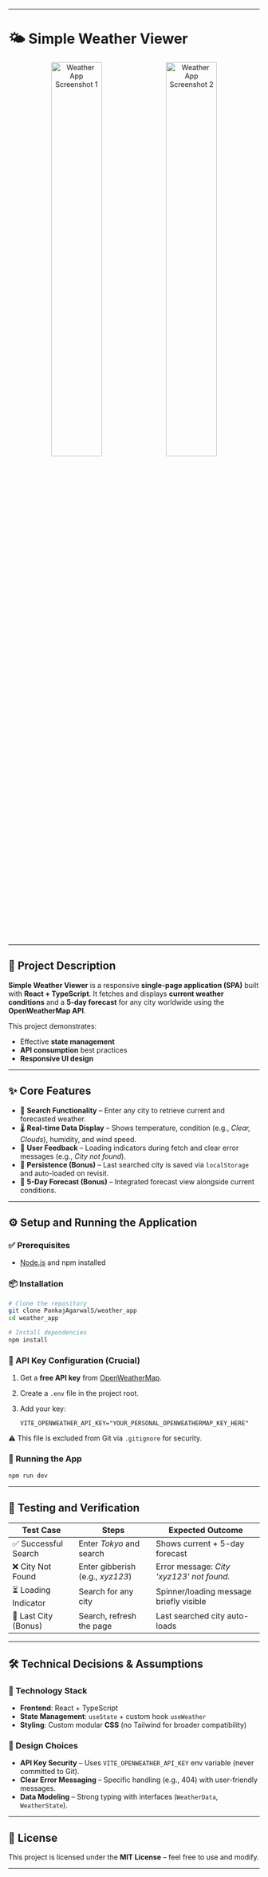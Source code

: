 
---

# 🌤️ Simple Weather Viewer

<div align="center">
  <img width="45%" alt="Weather App Screenshot 1" src="https://github.com/user-attachments/assets/3c833ba4-5c56-4b0e-9f4f-98af6f51e5b4" />
  <img width="45%" alt="Weather App Screenshot 2" src="https://github.com/user-attachments/assets/8de5814c-e382-4afb-9a91-4b7e019a1581" />
</div>

---

## 📖 Project Description

**Simple Weather Viewer** is a responsive **single-page application (SPA)** built with **React + TypeScript**.
It fetches and displays **current weather conditions** and a **5-day forecast** for any city worldwide using the **OpenWeatherMap API**.

This project demonstrates:

* Effective **state management**
* **API consumption** best practices
* **Responsive UI design**

---

## ✨ Core Features

* 🔎 **Search Functionality** – Enter any city to retrieve current and forecasted weather.
* 🌡️ **Real-time Data Display** – Shows temperature, condition (e.g., *Clear, Clouds*), humidity, and wind speed.
* 🔄 **User Feedback** – Loading indicators during fetch and clear error messages (e.g., *City not found*).
* 💾 **Persistence (Bonus)** – Last searched city is saved via `localStorage` and auto-loaded on revisit.
* 📅 **5-Day Forecast (Bonus)** – Integrated forecast view alongside current conditions.

---

## ⚙️ Setup and Running the Application

### ✅ Prerequisites

* [Node.js](https://nodejs.org/) and npm installed

### 📦 Installation

```bash
# Clone the repository
git clone PankajAgarwalS/weather_app
cd weather_app

# Install dependencies
npm install
```

### 🔑 API Key Configuration (Crucial)

1. Get a **free API key** from [OpenWeatherMap](https://openweathermap.org/api).
2. Create a `.env` file in the project root.
3. Add your key:

   ```env
   VITE_OPENWEATHER_API_KEY="YOUR_PERSONAL_OPENWEATHERMAP_KEY_HERE"
   ```

⚠️ This file is excluded from Git via `.gitignore` for security.

### 🚀 Running the App

```bash
npm run dev
```

---

## 🧪 Testing and Verification

| **Test Case**        | **Steps**                        | **Expected Outcome**                      |
| -------------------- | -------------------------------- | ----------------------------------------- |
| ✅ Successful Search  | Enter *Tokyo* and search         | Shows current + 5-day forecast            |
| ❌ City Not Found     | Enter gibberish (e.g., *xyz123*) | Error message: *City 'xyz123' not found.* |
| ⏳ Loading Indicator  | Search for any city              | Spinner/loading message briefly visible   |
| 💾 Last City (Bonus) | Search, refresh the page         | Last searched city auto-loads             |

---

## 🛠️ Technical Decisions & Assumptions

### 🔧 Technology Stack

* **Frontend**: React + TypeScript
* **State Management**: `useState` + custom hook `useWeather`
* **Styling**: Custom modular **CSS** (no Tailwind for broader compatibility)

### 🎨 Design Choices

* **API Key Security** – Uses `VITE_OPENWEATHER_API_KEY` env variable (never committed to Git).
* **Clear Error Messaging** – Specific handling (e.g., 404) with user-friendly messages.
* **Data Modeling** – Strong typing with interfaces (`WeatherData`, `WeatherState`).


---

## 📜 License

This project is licensed under the **MIT License** – feel free to use and modify.

---
